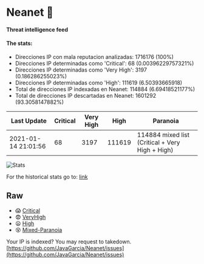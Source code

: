 # Neanet :hocho:
#### Threat intelligence feed
#### The stats:

- Direcciones IP con mala reputacion analizadas: 1716176 (100%)
- Direcciones IP determinadas como 'Critical':  68 (0.00396229757321%)
- Direcciones IP determinadas como 'Very High':  3197 (0.186286255023%)
- Direcciones IP determinadas como 'High':  111619 (6.50393665918)
- Total de direcciones IP indexadas en Neanet:  114884 (6.69418521177%)
- Total de direcciones IP descartadas en Neanet:  1601292 (93.3058147882%)

| Last Update | Critical | Very High | High | Paranoia |
| --- | --- | --- | --- | --- |
| 2021-01-14 21:01:56 | 68 | 3197 | 111619 | 114884 mixed list (Critical + Very High + High)|

![Stats](https://docs.google.com/spreadsheets/d/e/2PACX-1vSnaNMIXVabIpDJjufMlzH7poXnshF3mgd8Is1g9ytUEzVsP5my4Trn8f-xkoLLQ38xpL3HtmUexLo6/pubchart?oid=501124687&format=image)

For the historical stats go to: [link](/stats.csv)
## Raw
- :scream: [Critical](https://raw.githubusercontent.com/JavaGarcia/Neanet/master/blacklists/neanet_critical.txt)
- :fearful: [VeryHigh](https://raw.githubusercontent.com/JavaGarcia/Neanet/master/blacklists/neanet_veryHigh.txtt)
- :frowning: [High](https://raw.githubusercontent.com/JavaGarcia/Neanet/master/blacklists/neanet_high.txt)
- :dizzy_face: [Mixed-Paranoia](https://raw.githubusercontent.com/JavaGarcia/Neanet/master/blacklists/neanet_all.txt)


Your IP is indexed? You may request to takedown. [https://github.com/JavaGarcia/Neanet/issues](https://github.com/JavaGarcia/Neanet/issues)











































































































































































































































































































































































































































































































































































































































































































































































































































































































































































































































































































































































































































































































































































































































































































































































































































































































































































































































































































































































































































































































































































































































































































































































































































































































































































































































































































































































































































































































































































































































































































































































































































































































































































































































































































































































































































